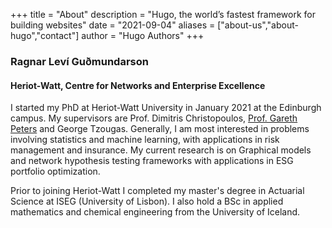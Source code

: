 +++
title = "About"
description = "Hugo, the world’s fastest framework for building websites"
date = "2021-09-04"
aliases = ["about-us","about-hugo","contact"]
author = "Hugo Authors"
+++

### Ragnar Leví­ Guðmundarson 
#### Heriot-Watt, Centre for Networks and Enterprise Excellence

I started my PhD at Heriot-Watt University in January 2021 at the Edinburgh campus. My supervisors are Prof. Dimitris Christopoulos, [Prof. Gareth Peters](https://www.qrslab.com/) and George Tzougas. Generally, I am most interested in problems involving statistics and machine learning, with applications in risk management and insurance. My current research is on Graphical models and network hypothesis testing frameworks with applications in ESG portfolio optimization.

Prior to joining Heriot-Watt I completed my master's degree in Actuarial Science at ISEG (University of Lisbon). I also hold a BSc in applied mathematics and chemical engineering from the University of Iceland. 




